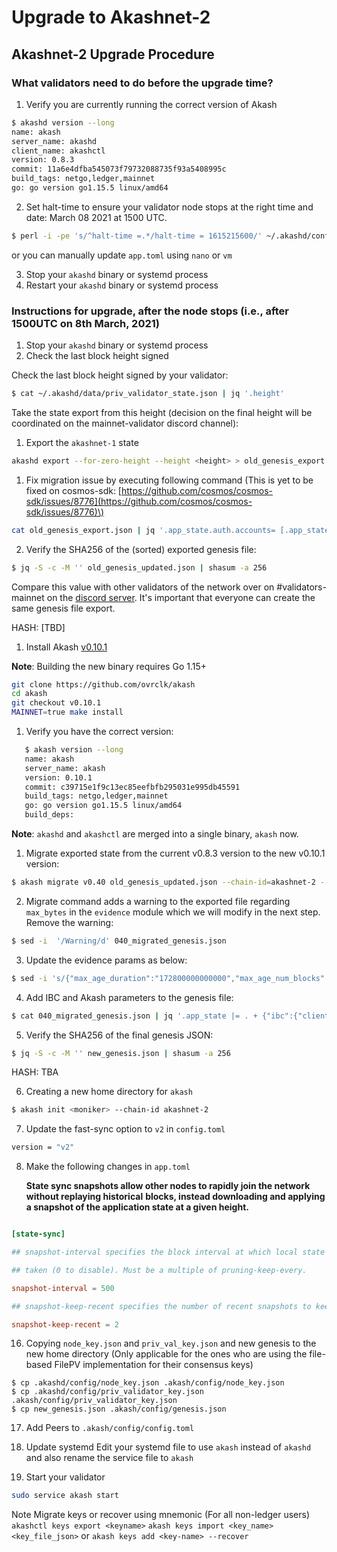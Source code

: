 # Upgrade to Akashnet-2

## Akashnet-2 Upgrade Procedure

### What validators need to do before the upgrade time?

1. Verify you are currently running the correct version of Akash

```sh
$ akashd version --long
name: akash
server_name: akashd
client_name: akashctl
version: 0.8.3
commit: 11a6e4dfba545073f79732088735f93a5408995c
build_tags: netgo,ledger,mainnet
go: go version go1.15.5 linux/amd64
 ```

2. Set halt-time to ensure your validator node stops at the right time and date: March 08 2021 at 1500 UTC.

```sh
$ perl -i -pe 's/^halt-time =.*/halt-time = 1615215600/' ~/.akashd/config/app.toml
```

or you can manually update `app.toml` using `nano` or `vm`

3. Stop your `akashd` binary or systemd process
4. Restart your `akashd` binary or systemd process

### Instructions for upgrade, after the node stops \(i.e., after 1500UTC on 8th March, 2021\)

1. Stop your `akashd` binary or systemd process
2. Check the last block height signed

Check the last block height signed by your validator:

```sh
$ cat ~/.akashd/data/priv_validator_state.json | jq '.height'
```

Take the state export from this height \(decision on the final height will be coordinated on the mainnet-validator discord channel\):

1. Export the `akashnet-1` state

```sh
akashd export --for-zero-height --height <height> > old_genesis_export.json
```

1. Fix migration issue by executing following command \(This is yet to be fixed on cosmos-sdk: [https://github.com/cosmos/cosmos-sdk/issues/8776](https://github.com/cosmos/cosmos-sdk/issues/8776)\)

```sh
cat old_genesis_export.json | jq '.app_state.auth.accounts= [.app_state.auth.accounts[] | if (.value.public_key!=null and .value.public_key!="") then (.value.public_key.value= (.value.public_key.value | if type=="string" then . else (.threshold = (.threshold| tonumber)) end)) else . end ]' > old_genesis_updated.json
```

2. Verify the SHA256 of the \(sorted\) exported genesis file:

```sh
$ jq -S -c -M '' old_genesis_updated.json | shasum -a 256
```

Compare this value with other validators of the network over on \#validators-mainnet on the [discord server](https://discord.gg/CuGPqaUW). It's important that everyone can create the same genesis file export.

HASH: \[TBD\]

1. Install Akash [v0.10.1](https://github.com/ovrclk/akash/releases/tag/v0.10.1)

**Note**: Building the new binary requires Go 1.15+

```sh
git clone https://github.com/ovrclk/akash
cd akash
git checkout v0.10.1
MAINNET=true make install
```

1. Verify you have the correct version:

```sh
   $ akash version --long
   name: akash
   server_name: akash
   version: 0.10.1
   commit: c39715e1f9c13ec85eefbfb295031e995db45591
   build_tags: netgo,ledger,mainnet
   go: go version go1.15.5 linux/amd64
   build_deps:
```

**Note**: `akashd` and `akashctl` are merged into a single binary, `akash` now.

1. Migrate exported state from the current v0.8.3 version to the new v0.10.1 version:

```sh
$ akash migrate v0.40 old_genesis_updated.json --chain-id=akashnet-2 --genesis-time 2021-03-08T15:00:00Z > 040_migrated_genesis.json
```

2. Migrate command adds a warning to the exported file regarding `max_bytes` in the `evidence` module which we will modify in the next step. Remove the warning:

```sh
$ sed -i  '/Warning/d' 040_migrated_genesis.json
```

3. Update the evidence params as below:

```sh
$ sed -i 's/{"max_age_duration":"172800000000000","max_age_num_blocks":"100000"}/{"max_age_duration":"172800000000000","max_age_num_blocks":"100000","max_bytes":"1048576"}/g' 040_migrated_genesis.json
```

4. Add IBC and Akash parameters to the genesis file:

```sh
$ cat 040_migrated_genesis.json | jq '.app_state |= . + {"ibc":{"client_genesis":{"clients":[],"clients_consensus":[],"create_localhost":false},"connection_genesis":{"connections":[],"client_connection_paths":[]},"channel_genesis":{"channels":[],"acknowledgements":[],"commitments":[],"receipts":[],"send_sequences":[],"recv_sequences":[],"ack_sequences":[]}},"transfer":{"port_id":"transfer","denom_traces":[],"params":{"send_enabled":false,"receive_enabled":false}},"capability":{"index":"1","owners":[]}} + {"deployment":{"deployments":[],"params":{"deployment_min_deposit":{"denom":"uakt","amount":"5000000"}}},"market":{"orders":[],"leases":[],"params":{"bid_min_deposit":{"denom":"uakt","amount":"50000000"},"order_max_bids": 20}}} + {"provider":{"providers":[]}} + {"cert":{"certificates":[]}} + {"audit":{"attributes":[]}} + {"escrow":{"accounts":[],"payments":[]}}' > new_genesis.json
```

5. Verify the SHA256 of the final genesis JSON:

```sh
$ jq -S -c -M '' new_genesis.json | shasum -a 256
```

HASH: TBA

6. Creating a new home directory for `akash`

```sh
$ akash init <moniker> --chain-id akashnet-2
```

7. Update the fast-sync option to `v2` in `config.toml`

```sh
version = "v2"
```

8. Make the following changes in `app.toml`

   **State sync snapshots allow other nodes to rapidly join the network without replaying historical**
   **blocks, instead downloading and applying a snapshot of the application state at a given height.**

```toml

[state-sync]

## snapshot-interval specifies the block interval at which local state sync snapshots are

## taken (0 to disable). Must be a multiple of pruning-keep-every.

snapshot-interval = 500

## snapshot-keep-recent specifies the number of recent snapshots to keep and serve \(0 to keep all\).

snapshot-keep-recent = 2
```

16. Copying `node_key.json` and `priv_val_key.json` and new genesis to the new home directory (Only applicable for the ones who are using the file-based FilePV implementation for their consensus keys)

```text
$ cp .akashd/config/node_key.json .akash/config/node_key.json
$ cp .akashd/config/priv_validator_key.json .akash/config/priv_validator_key.json
$ cp new_genesis.json .akash/config/genesis.json
```

17. Add Peers to `.akash/config/config.toml`


18. Update systemd
Edit your systemd file  to use `akash` instead of `akashd` and also rename the service file to `akash`

19. Start your validator

```sh
sudo service akash start
```

Note Migrate keys or recover using mnemonic \(For all non-ledger users\) `akashctl keys export <keyname>` `akash keys import <key_name> <key_file_json>` or `akash keys add <key-name> --recover`
